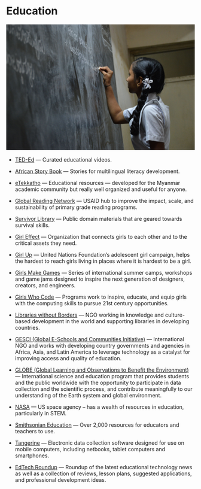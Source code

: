 # Education

![education](../../images/education.jpg)

- [TED-Ed](https://ed.ted.com) — Curated educational videos.

- [African Story Book](http://africanstorybook.org) — Stories for multilingual literacy development.

- [eTekkatho](http://www.etekkatho.org) — Educational resources — developed for the Myanmar academic community but really well organized and useful for anyone.

- [Global Reading Network](https://globalreadingnetwork.net) — USAID hub to improve the impact, scale, and sustainability of primary grade reading programs.

- [Survivor Library](http://www.survivorlibrary.com) — Public domain materials that are geared towards survival skills.

- [Girl Effect](https://www.girleffect.org) — Organization that connects girls to each other and to the critical assets they need.

- [Girl Up](https://girlup.org) — United Nations Foundation’s adolescent girl campaign, helps the hardest to reach girls living in places where it is hardest to be a girl.

- [Girls Make Games](http://girlsmakegames.com) — Series of international summer camps, workshops and game jams designed to inspire the next generation of designers, creators, and engineers.

- [Girls Who Code](https://girlswhocode.com) — Programs work to inspire, educate, and equip girls with the computing skills to pursue 21st century opportunities.

- [Libraries without Borders](https://librarieswithoutborders.org) — NGO working in knowledge and culture-based development in the world and supporting libraries in developing countries.

- [GESCI (Global E-Schools and Communities Initiative)](http://gesci.org) — International NGO and works with developing country governments and agencies in Africa, Asia, and Latin America to leverage technology as a catalyst for improving access and quality of education.

- [GLOBE (Global Learning and Observations to Benefit the Environment)](http://globe.gov) — International science and education program that provides students and the public worldwide with the opportunity to participate in data collection and the scientific process, and contribute meaningfully to our understanding of the Earth system and global environment.

- [NASA](https://nasa.gov) — US space agency – has a wealth of resources in education, particularly in STEM.

- [Smithsonian Education](http://www.smithsonianeducation.org/educators) — Over 2,000 resources for educators and teachers to use.

- [Tangerine](http://www.tangerinecentral.org) — Electronic data collection software designed for use on mobile computers, including netbooks, tablet computers and smartphones.

- [EdTech Roundup](http://www.edtechroundup.org/) — Roundup of the latest educational technology news as well as a collection of reviews, lesson plans, suggested applications, and professional development ideas.
